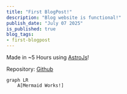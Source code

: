 ```yaml
---
title: "First BlogPost!"
description: "Blog website is functional!"
publish_date: "July 07 2025"
is_published: true
blog_tags:
- first-blogpost
---
```


Made in ~5 Hours using [AstroJs](https://github.com)!

Repository: [Github](https://github.com/lalitm1004/lm04-blogs)

```mermaid
graph LR
    A[Mermaid Works!]
```